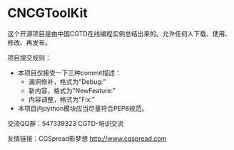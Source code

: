 # CNCGToolKit
这个开源项目是由中国CGTD在线编程实例总结出来的。允许任何人下载、使用、修改、再发布。

项目提交规则：
- 本项目仅接受一下三种commit描述：
    + 漏洞修补，格式为"Debug:<Your Message>" 
    + 新内容，格式为"NewFeature:<Your Message>"
    + 内容调整，格式为"Fix:<Your Message>"
- 本项目内python模块应当尽量符合PEP8规范。

交流QQ群：547339323 CGTD-培训交流

友情链接：CGSpread影梦想 http://www.cgspread.com 